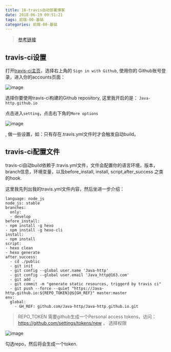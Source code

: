 ```yaml
---
title: 18-travis自动部署博客
date: 2018-06-19 09:51:21
tags: 前端-00-基础
categories: 前端-00-基础
---
```

> [参考链接](https://www.jianshu.com/p/e6852a547f4c)

## travis-ci设置

打开[travis-ci主页](https://travis-ci.org/)，选择右上角的 `Sign in with Github`, 使用你的 Github账号登录，进入你的accounts页面：

![image](https://note.youdao.com/yws/api/personal/file/A8E0659E3DC94DF4A845BA98148D2F04?method=download&shareKey=51f244762ce2f5cd2c81dcb9216cd417)


选择你要使用travis-ci构建的Github repository, 这里我开启的是： `Java-http.github.io`

点击进入`setting`，点击右下角的`More options`

![image](https://note.youdao.com/yws/api/personal/file/15E51A4477E844DCBA429CD688829643?method=download&shareKey=27e3cc72f49243544d2bf7b257a670bd)

, 做一些设置，如：只有存在.travis.yml文件时才会触发自动build。

## travis-ci配置文件

travis-ci自动build依赖于.travis.yml文件，文件会配置你的语言环境，版本，branch信息，环境变量，以及before_install, install, script,after_success 之类的hook.

这里我先列出我的travis.yml文件内容，然后坐进一步介绍：


```
language: node_js
node_js: stable
branches:
  only:
  - develop
before_install:
- npm install -g hexo
- npm install -g hexo-cli
install:
- npm install
script:
- hexo clean
- hexo generate
after_success:
  - cd ./public
  - git init
  - git config --global user.name 'Java-http'
  - git config --global user.email 'Java_http@163.com'
  - git add .
  - git commit -m "generate static resources, triggerd by travis ci"
  - git push --force --quiet "https://Java-http.github.io:${REPO_TOKEN}@${GH_REF}" master:master
env:
  global:
    - GH_REF: github.com/Java-http/Java-http.github.io.git
```

> REPO_TOKEN 需要github生成一个Personal access tokens，访问： https://github.com/settings/tokens/new ， 选择权限

![image](https://upload-images.jianshu.io/upload_images/1718261-6ea54169aa8872a8.png?imageMogr2/auto-orient/strip%7CimageView2/2/w/700)

勾选repo，然后将会生成一个token.
